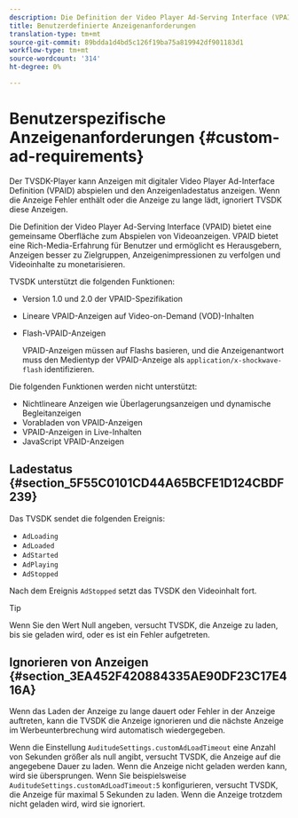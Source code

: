 ```yaml
---
description: Die Definition der Video Player Ad-Serving Interface (VPAID) bietet eine gemeinsame Oberfläche zum Abspielen von Videoanzeigen. VPAID bietet eine Rich-Media-Erfahrung für Benutzer und ermöglicht es Herausgebern, Anzeigen besser zu Zielgruppen, Anzeigenimpressionen zu verfolgen und Videoinhalte zu monetarisieren.
title: Benutzerdefinierte Anzeigenanforderungen
translation-type: tm+mt
source-git-commit: 89bdda1d4bd5c126f19ba75a819942df901183d1
workflow-type: tm+mt
source-wordcount: '314'
ht-degree: 0%

---
```



# Benutzerspezifische Anzeigenanforderungen {#custom-ad-requirements}

Der TVSDK-Player kann Anzeigen mit digitaler Video Player Ad-Interface Definition (VPAID) abspielen und den Anzeigenladestatus anzeigen. Wenn die Anzeige Fehler enthält oder die Anzeige zu lange lädt, ignoriert TVSDK diese Anzeigen.

Die Definition der Video Player Ad-Serving Interface (VPAID) bietet eine gemeinsame Oberfläche zum Abspielen von Videoanzeigen. VPAID bietet eine Rich-Media-Erfahrung für Benutzer und ermöglicht es Herausgebern, Anzeigen besser zu Zielgruppen, Anzeigenimpressionen zu verfolgen und Videoinhalte zu monetarisieren.

<!--<a id="section_9A358902CBC24999BA34206EE2029616"></a>-->

TVSDK unterstützt die folgenden Funktionen:

* Version 1.0 und 2.0 der VPAID-Spezifikation
* Lineare VPAID-Anzeigen auf Video-on-Demand (VOD)-Inhalten
* Flash-VPAID-Anzeigen

   VPAID-Anzeigen müssen auf Flashs basieren, und die Anzeigenantwort muss den Medientyp der VPAID-Anzeige als `application/x-shockwave-flash` identifizieren.

Die folgenden Funktionen werden nicht unterstützt:

* Nichtlineare Anzeigen wie Überlagerungsanzeigen und dynamische Begleitanzeigen
* Vorabladen von VPAID-Anzeigen
* VPAID-Anzeigen in Live-Inhalten
* JavaScript VPAID-Anzeigen

## Ladestatus {#section_5F55C0101CD44A65BCFE1D124CBDF239}

Das TVSDK sendet die folgenden Ereignis:

* `AdLoading`
* `AdLoaded`
* `AdStarted`
* `AdPlaying`
* `AdStopped`

Nach dem Ereignis `AdStopped` setzt das TVSDK den Videoinhalt fort.

>[!TIP]
>
>Wenn Sie den Wert Null angeben, versucht TVSDK, die Anzeige zu laden, bis sie geladen wird, oder es ist ein Fehler aufgetreten.

## Ignorieren von Anzeigen {#section_3EA452F420884335AE90DF23C17E416A}

Wenn das Laden der Anzeige zu lange dauert oder Fehler in der Anzeige auftreten, kann die TVSDK die Anzeige ignorieren und die nächste Anzeige im Werbeunterbrechung wird automatisch wiedergegeben.

Wenn die Einstellung `AuditudeSettings.customAdLoadTimeout` eine Anzahl von Sekunden größer als null angibt, versucht TVSDK, die Anzeige auf die angegebene Dauer zu laden. Wenn die Anzeige nicht geladen werden kann, wird sie übersprungen. Wenn Sie beispielsweise `AuditudeSettings.customAdLoadTimeout:5` konfigurieren, versucht TVSDK, die Anzeige für maximal 5 Sekunden zu laden. Wenn die Anzeige trotzdem nicht geladen wird, wird sie ignoriert.

